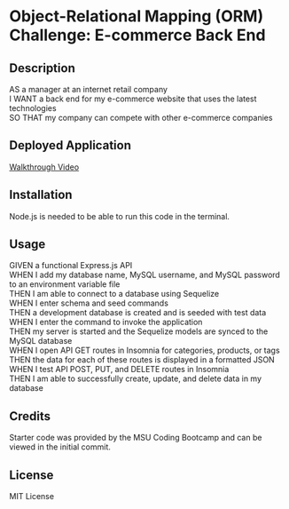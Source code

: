 # Object-Relational Mapping (ORM) Challenge: E-commerce Back End

## Description
AS a manager at an internet retail company<br>
I WANT a back end for my e-commerce website that uses the latest technologies<br>
SO THAT my company can compete with other e-commerce companies

## Deployed Application
[Walkthrough Video]()

## Installation
Node.js is needed to be able to run this code in the terminal.

## Usage
GIVEN a functional Express.js API<br>
WHEN I add my database name, MySQL username, and MySQL password to an environment variable file<br>
THEN I am able to connect to a database using Sequelize<br>
WHEN I enter schema and seed commands<br>
THEN a development database is created and is seeded with test data<br>
WHEN I enter the command to invoke the application<br>
THEN my server is started and the Sequelize models are synced to the MySQL database<br>
WHEN I open API GET routes in Insomnia for categories, products, or tags<br>
THEN the data for each of these routes is displayed in a formatted JSON<br>
WHEN I test API POST, PUT, and DELETE routes in Insomnia<br>
THEN I am able to successfully create, update, and delete data in my database

## Credits
Starter code was provided by the MSU Coding Bootcamp and can be viewed in the initial commit.

## License
MIT License